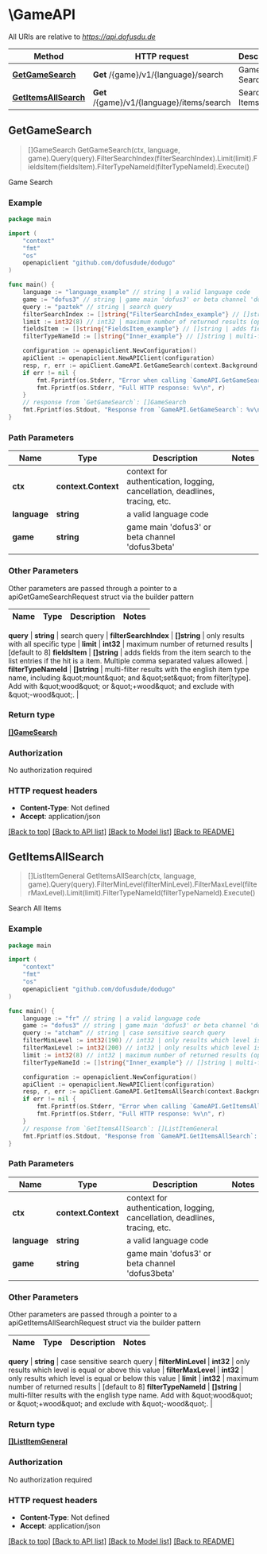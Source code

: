 # \GameAPI

All URIs are relative to *https://api.dofusdu.de*

Method | HTTP request | Description
------------- | ------------- | -------------
[**GetGameSearch**](GameAPI.md#GetGameSearch) | **Get** /{game}/v1/{language}/search | Game Search
[**GetItemsAllSearch**](GameAPI.md#GetItemsAllSearch) | **Get** /{game}/v1/{language}/items/search | Search All Items



## GetGameSearch

> []GameSearch GetGameSearch(ctx, language, game).Query(query).FilterSearchIndex(filterSearchIndex).Limit(limit).FieldsItem(fieldsItem).FilterTypeNameId(filterTypeNameId).Execute()

Game Search



### Example

```go
package main

import (
	"context"
	"fmt"
	"os"
	openapiclient "github.com/dofusdude/dodugo"
)

func main() {
	language := "language_example" // string | a valid language code
	game := "dofus3" // string | game main 'dofus3' or beta channel 'dofus3beta'
	query := "paztek" // string | search query
	filterSearchIndex := []string{"FilterSearchIndex_example"} // []string | only results with all specific type (optional)
	limit := int32(8) // int32 | maximum number of returned results (optional) (default to 8)
	fieldsItem := []string{"FieldsItem_example"} // []string | adds fields from the item search to the list entries if the hit is a item. Multiple comma separated values allowed. (optional)
	filterTypeNameId := []string{"Inner_example"} // []string | multi-filter results with the english item type name, including \"mount\" and \"set\" from filter[type]. Add with \"wood\" or \"+wood\" and exclude with \"-wood\". (optional)

	configuration := openapiclient.NewConfiguration()
	apiClient := openapiclient.NewAPIClient(configuration)
	resp, r, err := apiClient.GameAPI.GetGameSearch(context.Background(), language, game).Query(query).FilterSearchIndex(filterSearchIndex).Limit(limit).FieldsItem(fieldsItem).FilterTypeNameId(filterTypeNameId).Execute()
	if err != nil {
		fmt.Fprintf(os.Stderr, "Error when calling `GameAPI.GetGameSearch``: %v\n", err)
		fmt.Fprintf(os.Stderr, "Full HTTP response: %v\n", r)
	}
	// response from `GetGameSearch`: []GameSearch
	fmt.Fprintf(os.Stdout, "Response from `GameAPI.GetGameSearch`: %v\n", resp)
}
```

### Path Parameters


Name | Type | Description  | Notes
------------- | ------------- | ------------- | -------------
**ctx** | **context.Context** | context for authentication, logging, cancellation, deadlines, tracing, etc.
**language** | **string** | a valid language code | 
**game** | **string** | game main &#39;dofus3&#39; or beta channel &#39;dofus3beta&#39; | 

### Other Parameters

Other parameters are passed through a pointer to a apiGetGameSearchRequest struct via the builder pattern


Name | Type | Description  | Notes
------------- | ------------- | ------------- | -------------


 **query** | **string** | search query | 
 **filterSearchIndex** | **[]string** | only results with all specific type | 
 **limit** | **int32** | maximum number of returned results | [default to 8]
 **fieldsItem** | **[]string** | adds fields from the item search to the list entries if the hit is a item. Multiple comma separated values allowed. | 
 **filterTypeNameId** | **[]string** | multi-filter results with the english item type name, including \&quot;mount\&quot; and \&quot;set\&quot; from filter[type]. Add with \&quot;wood\&quot; or \&quot;+wood\&quot; and exclude with \&quot;-wood\&quot;. | 

### Return type

[**[]GameSearch**](GameSearch.md)

### Authorization

No authorization required

### HTTP request headers

- **Content-Type**: Not defined
- **Accept**: application/json

[[Back to top]](#) [[Back to API list]](../README.md#documentation-for-api-endpoints)
[[Back to Model list]](../README.md#documentation-for-models)
[[Back to README]](../README.md)


## GetItemsAllSearch

> []ListItemGeneral GetItemsAllSearch(ctx, language, game).Query(query).FilterMinLevel(filterMinLevel).FilterMaxLevel(filterMaxLevel).Limit(limit).FilterTypeNameId(filterTypeNameId).Execute()

Search All Items



### Example

```go
package main

import (
	"context"
	"fmt"
	"os"
	openapiclient "github.com/dofusdude/dodugo"
)

func main() {
	language := "fr" // string | a valid language code
	game := "dofus3" // string | game main 'dofus3' or beta channel 'dofus3beta'
	query := "atcham" // string | case sensitive search query
	filterMinLevel := int32(190) // int32 | only results which level is equal or above this value (optional)
	filterMaxLevel := int32(200) // int32 | only results which level is equal or below this value (optional)
	limit := int32(8) // int32 | maximum number of returned results (optional) (default to 8)
	filterTypeNameId := []string{"Inner_example"} // []string | multi-filter results with the english type name. Add with \"wood\" or \"+wood\" and exclude with \"-wood\". (optional)

	configuration := openapiclient.NewConfiguration()
	apiClient := openapiclient.NewAPIClient(configuration)
	resp, r, err := apiClient.GameAPI.GetItemsAllSearch(context.Background(), language, game).Query(query).FilterMinLevel(filterMinLevel).FilterMaxLevel(filterMaxLevel).Limit(limit).FilterTypeNameId(filterTypeNameId).Execute()
	if err != nil {
		fmt.Fprintf(os.Stderr, "Error when calling `GameAPI.GetItemsAllSearch``: %v\n", err)
		fmt.Fprintf(os.Stderr, "Full HTTP response: %v\n", r)
	}
	// response from `GetItemsAllSearch`: []ListItemGeneral
	fmt.Fprintf(os.Stdout, "Response from `GameAPI.GetItemsAllSearch`: %v\n", resp)
}
```

### Path Parameters


Name | Type | Description  | Notes
------------- | ------------- | ------------- | -------------
**ctx** | **context.Context** | context for authentication, logging, cancellation, deadlines, tracing, etc.
**language** | **string** | a valid language code | 
**game** | **string** | game main &#39;dofus3&#39; or beta channel &#39;dofus3beta&#39; | 

### Other Parameters

Other parameters are passed through a pointer to a apiGetItemsAllSearchRequest struct via the builder pattern


Name | Type | Description  | Notes
------------- | ------------- | ------------- | -------------


 **query** | **string** | case sensitive search query | 
 **filterMinLevel** | **int32** | only results which level is equal or above this value | 
 **filterMaxLevel** | **int32** | only results which level is equal or below this value | 
 **limit** | **int32** | maximum number of returned results | [default to 8]
 **filterTypeNameId** | **[]string** | multi-filter results with the english type name. Add with \&quot;wood\&quot; or \&quot;+wood\&quot; and exclude with \&quot;-wood\&quot;. | 

### Return type

[**[]ListItemGeneral**](ListItemGeneral.md)

### Authorization

No authorization required

### HTTP request headers

- **Content-Type**: Not defined
- **Accept**: application/json

[[Back to top]](#) [[Back to API list]](../README.md#documentation-for-api-endpoints)
[[Back to Model list]](../README.md#documentation-for-models)
[[Back to README]](../README.md)

